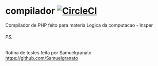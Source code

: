 # compilador  [![CircleCI](https://circleci.com/gh/ViniGl/compilador.svg?style=svg&circle-token=9214ef67b9fbd18253be4778d67d63348e4abc49)](https://circleci.com/gh/ViniGl/compilador)


Compilador de PHP feito para materia Logica da computacao - Insper


###### PS.
  Rotina de testes feita por Samuelgranato - https://github.com/Samuelgranato

